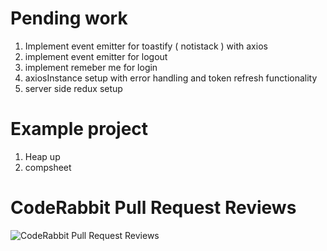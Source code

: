 

# Pending work

1. Implement event emitter for toastify ( notistack ) with axios
2. implement event emitter for logout
3. implement remeber me for login
4. axiosInstance setup with error handling and token refresh functionality 
5. server side redux setup 


# Example project
1. Heap up
2. compsheet

# CodeRabbit Pull Request Reviews
![CodeRabbit Pull Request Reviews](https://img.shields.io/coderabbit/prs/github/Debashis95/allWorks?utm_source=oss&utm_medium=github&utm_campaign=Debashis95%2FallWorks&labelColor=171717&color=FF570A&link=https%3A%2F%2Fcoderabbit.ai&label=CodeRabbit+Reviews)